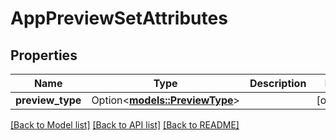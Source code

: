 # AppPreviewSetAttributes

## Properties

Name | Type | Description | Notes
------------ | ------------- | ------------- | -------------
**preview_type** | Option<[**models::PreviewType**](PreviewType.md)> |  | [optional]

[[Back to Model list]](../README.md#documentation-for-models) [[Back to API list]](../README.md#documentation-for-api-endpoints) [[Back to README]](../README.md)


